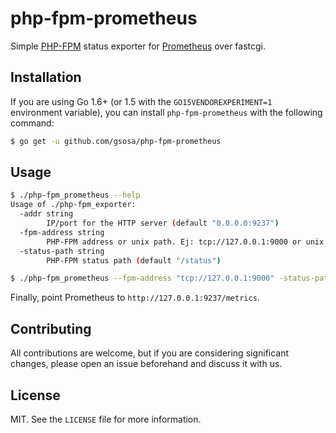 # php-fpm-prometheus

Simple [PHP-FPM](http://php.net/manual/en/install.fpm.php) status exporter for [Prometheus](https://prometheus.io/) over fastcgi.

## Installation

If you are using Go 1.6+ (or 1.5 with the `GO15VENDOREXPERIMENT=1` environment variable), you can install `php-fpm-prometheus` with the following command:

```bash
$ go get -u github.com/gsosa/php-fpm-prometheus
```

## Usage

```bash
$ ./php-fpm_prometheus --help
Usage of ./php-fpm_exporter:
  -addr string
    	IP/port for the HTTP server (default "0.0.0.0:9237")
  -fpm-address string
    	PHP-FPM address or unix path. Ej: tcp://127.0.0.1:9000 or unix:/path/to/unix.sock
  -status-path string
    	PHP-FPM status path (default "/status")

$ ./php-fpm_prometheus --fpm-address "tcp://127.0.0.1:9000" -status-path "/status" -addr "127.0.0.1:8080"
```

Finally, point Prometheus to `http://127.0.0.1:9237/metrics`.

## Contributing

All contributions are welcome, but if you are considering significant changes, please open an issue beforehand and discuss it with us.

## License

MIT. See the `LICENSE` file for more information.
